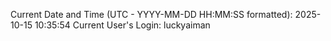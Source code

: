 Current Date and Time (UTC - YYYY-MM-DD HH:MM:SS formatted): 2025-10-15 10:35:54
Current User's Login: luckyaiman
